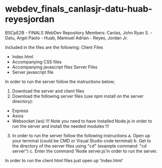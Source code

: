 # webdev_finals_canlasjr-datu-huab-reyesjordan
BSCpE2B - FINALS WebDev Repository Members: Canlas, John Ryan S. - Datu, Argel Paolo - Huab, Mannuel Adrian - Reyes, Jordan Jr.

Included in the files are the following:
Client Files
  - Index.html
  - Accompanying CSS files
  - Accompanying javascript files
Server Files
  - Server javascript file

In order to run the server follow the instructions below;
1. Download the server and client files
2. Download the following server files (use npm install on the server directory):
  - Express
  - Axios
  - Websocket (ws)
!!! Note you need to have installed Node.js in order to run the server and install the needed modules !!!
3. In order to run the server follow the following instructions
  a. Open up your terminal (could be CMD or Visual Studio code terminal)
  b. Get to the directory of the server files using "cd" (example command: "cd server")
  c. Enter the command 'Node server.js'in order to run the server.

In order to run the client html files just open up 'Index.html'
